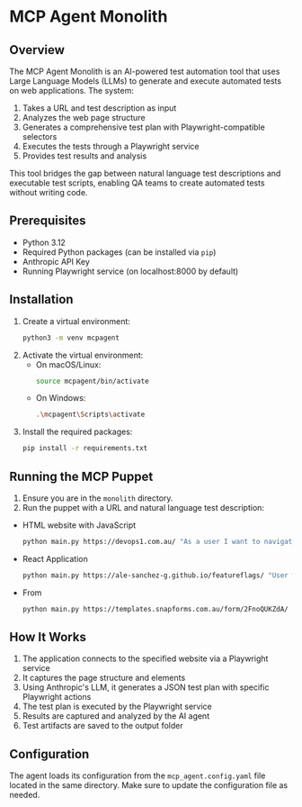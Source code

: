 # MCP Agent Monolith

## Overview
The MCP Agent Monolith is an AI-powered test automation tool that uses Large Language Models (LLMs) to generate and execute automated tests on web applications. The system:

1. Takes a URL and test description as input
2. Analyzes the web page structure
3. Generates a comprehensive test plan with Playwright-compatible selectors
4. Executes the tests through a Playwright service
5. Provides test results and analysis

This tool bridges the gap between natural language test descriptions and executable test scripts, enabling QA teams to create automated tests without writing code.

## Prerequisites
- Python 3.12
- Required Python packages (can be installed via `pip`)
- Anthropic API Key
- Running Playwright service (on localhost:8000 by default)

## Installation
1. Create a virtual environment:
   ```sh
   python3 -m venv mcpagent
   ```
2. Activate the virtual environment:
   - On macOS/Linux:
     ```sh
     source mcpagent/bin/activate
     ```
   - On Windows:
     ```sh
     .\mcpagent\Scripts\activate
     ```
3. Install the required packages:
   ```sh
   pip install -r requirements.txt
   ```

## Running the MCP Puppet
1. Ensure you are in the `monolith` directory.
2. Run the puppet with a URL and natural language test description:

- HTML website with JavaScript
   ```sh
   python main.py https://devops1.com.au/ "As a user I want to navigate using the menu like click on services then on Anticipate, or Click on Engage, Hover on Accelerators and click on Cloud Acceleration"
   ```
   
- React Application

   ```sh
   python main.py https://ale-sanchez-g.github.io/featureflags/ "User will test adding numbers like 1+1=2 and 2+3=5 and validate the results from the calculator are successful"
   ```
- From

   ``` sh
   python main.py https://templates.snapforms.com.au/form/2FnoQUKZdA/ "I want to be able to fill my Personal information form and submit"
   ```

## How It Works
1. The application connects to the specified website via a Playwright service
2. It captures the page structure and elements
3. Using Anthropic's LLM, it generates a JSON test plan with specific Playwright actions
4. The test plan is executed by the Playwright service
5. Results are captured and analyzed by the AI agent
6. Test artifacts are saved to the output folder

## Configuration
The agent loads its configuration from the `mcp_agent.config.yaml` file located in the same directory. Make sure to update the configuration file as needed.